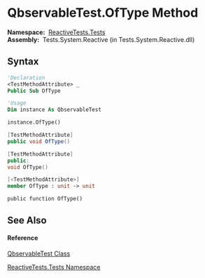 # QbservableTest.OfType Method

**Namespace:**  [ReactiveTests.Tests](ReactiveTests.Tests\ReactiveTests.Tests.md)  
**Assembly:**  Tests.System.Reactive (in Tests.System.Reactive.dll)

## Syntax

```vb
'Declaration
<TestMethodAttribute> _
Public Sub OfType
```

```vb
'Usage
Dim instance As QbservableTest

instance.OfType()
```

```csharp
[TestMethodAttribute]
public void OfType()
```

```c++
[TestMethodAttribute]
public:
void OfType()
```

```fsharp
[<TestMethodAttribute>]
member OfType : unit -> unit 
```

```jscript
public function OfType()
```

## See Also

#### Reference

[QbservableTest Class](QbservableTest\QbservableTest.md)

[ReactiveTests.Tests Namespace](ReactiveTests.Tests\ReactiveTests.Tests.md)




